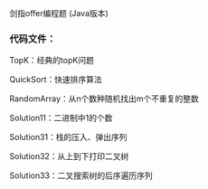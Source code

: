 剑指offer编程题 (Java版本)
<h3>代码文件：</h3>
<p>TopK：经典的topK问题</p>
<p>QuickSort：快速排序算法</p>
<p>RandomArray：从n个数种随机找出m个不重复的整数</p>

<p>Solution11：二进制中1的个数</p>
<p>Solution31：栈的压入、弹出序列</p>
<p>Solution32：从上到下打印二叉树</p>
<p>Solution33：二叉搜索树的后序遍历序列</p>

